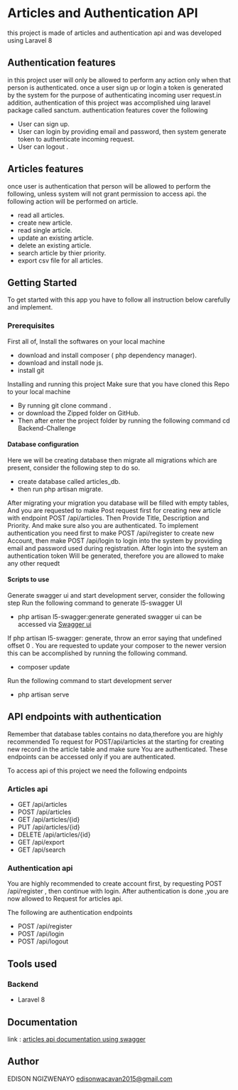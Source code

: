 
# Articles and Authentication API

this  project is made of articles and authentication api and was developed using Laravel 8
 
 ## Authentication features
 in this project user will only be allowed to perform any action only when  that person is authenticated. once a user sign up or login a token is generated by the system for the purpose of authenticating incoming user request.in addition, authentication of this project was accomplished uing laravel package called sanctum. authentication features cover the following

- User can sign up.
- User can login by providing email and password, then system generate token to authenticate incoming request.
- User can logout .

## Articles features 
 
 once user is authentication that person will be allowed to perform the following, unless 
 system will not grant permission to access api. the following action will be performed 
 on article. 

- read all articles.
- create new article.
- read single article.
- update an existing article.
- delete an existing article.
- search article by thier  priority.
- export csv file for all articles.


## Getting Started

To get started with this app you have to follow all instruction below carefully and implement.

### Prerequisites
First all of, Install the softwares on your local machine
- download and install composer ( php dependency manager).
- download and install node js.
- install git 

Installing  and running this project 
Make sure that you have cloned this Repo to your local machine

- By running  git clone command .
- or download the Zipped folder on GitHub.
- Then after enter the project folder by running the following command  cd Backend-Challenge

#### Database configuration

Here we will be creating database then migrate all migrations which are present, consider the 
following step to do so. 

- create database called articles_db.
- then run  php artisan migrate.


After migrating your migration you database will be filled with empty tables,
And you are requested to make Post request first for creating new article with endpoint POST /api/articles. Then
Provide Title, Description and Priority. And make sure also you are authenticated.
To implement authentication you need first to make POST /api/register to create new
Account, then make POST /api/login to login into the system by providing
email and password used during registration. After login into the system an authentication token
Will be generated, therefore you are allowed to make any other requedt

 #### Scripts to use

 Generate swagger ui and start development server, consider the following step
 Run the following command to generate l5-swagger UI 
 - php artisan l5-swagger:generate
 generated swagger ui can be accessed via <a href="http://127.0.0.1:8000/api/documentation">Swagger ui</a>

If php artisan l5-swagger: generate, throw an error saying that undefined offset 0 . You are requested to update your composer to the newer version this can be accomplished by running
the following command.
- composer update


Run the following command to start development server
- php artisan serve 

## API endpoints with authentication

Remember that database tables contains no data,therefore you are highly recommended
To request for POST/api/articles at the starting for creating new record in the article table and make sure 
You are authenticated. These endpoints can be accessed only if you are authenticated.

To access api of this project we need the following endpoints

 ### Articles api
 - GET /api/articles
- POST /api/articles
- GET /api/articles/{id}
- PUT /api/articles/{id}
- DELETE /api/articles/{id}
- GET /api/export
- GET /api/search

### Authentication api
You are highly recommended to create account first, by requesting POST /api/register
, then continue with login. After authentication is done ,you are now allowed to 
Request for articles api.

The following are authentication endpoints

- POST /api/register
- POST /api/login
- POST /api/logout

## Tools used 

### Backend
- Laravel 8

## Documentation
  link : <a href="http://127.0.0.1:8000/api/documentation">articles api documentation using swagger </a>

## Author 
EDISON NGIZWENAYO <a href="edisonwacavan2015@gmail.com">edisonwacavan2015@gmail.com</a>




